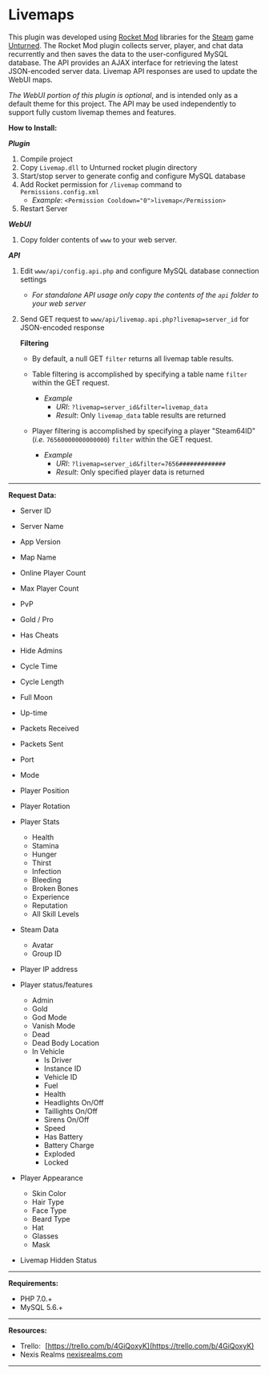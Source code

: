 # Livemaps

This plugin was developed using [Rocket Mod](https://rocketmod.net/) libraries for the [Steam](http://store.steampowered.com/) game [Unturned](http://store.steampowered.com/app/304930/). The Rocket Mod plugin collects server, player, and chat data recurrently and then saves the data to the user-configured MySQL database. The API provides an AJAX interface for retrieving the latest JSON-encoded server data. Livemap API responses are used to update the WebUI maps.

*The WebUI portion of this plugin is optional*, and is intended only as a default theme for this project. The API may be used independently to support fully custom livemap themes and features.

**How to Install:**

***Plugin***
1. Compile project
2. Copy `Livemap.dll` to Unturned rocket plugin directory
3. Start/stop server to generate config and configure MySQL database
4. Add Rocket permission for `/livemap` command to `Permissions.config.xml`
    - *Example*: `<Permission Cooldown="0">livemap</Permission>`
5. Restart Server

***WebUI***
1. Copy folder contents of `www` to your web server.

***API***
1. Edit `www/api/config.api.php` and configure MySQL database connection settings
    - *For standalone API usage only copy the contents of the `api` folder to your web server*
2. Send GET request to `www/api/livemap.api.php?livemap=server_id` for JSON-encoded response
    
    **Filtering**
    - By default, a null GET `filter` returns all livemap table results.

    - Table filtering is accomplished by specifying a table name `filter` within the GET request.
        - *Example*
            - *URI*: `?livemap=server_id&filter=livemap_data`
            - *Result*: Only `livemap_data` table results are returned

    - Player filtering is accomplished by specifying a player "Steam64ID" (*i.e.* `76560000000000000`) `filter` within the GET request.
        - *Example*
            - *URI*: `?livemap=server_id&filter=7656#############`
            - *Result*: Only specified player data is returned

---

**Request Data:**
- Server ID
- Server Name
- App Version 
- Map Name
- Online Player Count
- Max Player Count
- PvP
- Gold / Pro
- Has Cheats
- Hide Admins
- Cycle Time
- Cycle Length
- Full Moon
- Up-time
- Packets Received
- Packets Sent
- Port
- Mode

- Player Position
- Player Rotation
- Player Stats
    - Health
    - Stamina
    - Hunger
    - Thirst
    - Infection
    - Bleeding
    - Broken Bones
    - Experience
    - Reputation
    - All Skill Levels
- Steam Data 
    - Avatar
    - Group ID
- Player IP address
- Player status/features
    - Admin
    - Gold
    - God Mode
    - Vanish Mode
    - Dead
    - Dead Body Location
    - In Vehicle
        - Is Driver
        - Instance ID
        - Vehicle ID
        - Fuel
        - Health
        - Headlights On/Off
        - Taillights On/Off
        - Sirens On/Off
        - Speed
        - Has Battery
        - Battery Charge
        - Exploded
        - Locked
- Player Appearance
    - Skin Color
    - Hair Type
    - Face Type
    - Beard Type
    - Hat
    - Glasses
    - Mask
    
- Livemap Hidden Status

---

**Requirements:**
- PHP 7.0.+
- MySQL 5.6.+

---

**Resources:**
- Trello: [https://trello.com/b/4GiQoxyK](https://trello.com/b/4GiQoxyK)
- Nexis Realms [nexisrealms.com](http://www.nexisrealms.com)

---
